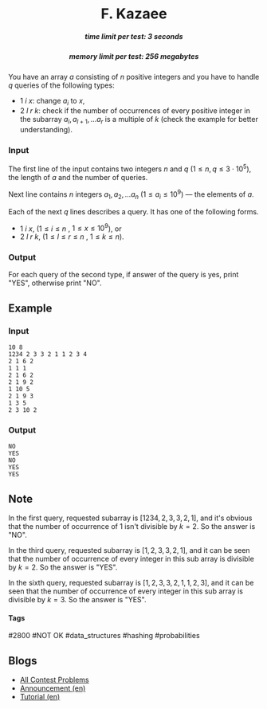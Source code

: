 <h1 style='text-align: center;'> F. Kazaee</h1>

<h5 style='text-align: center;'>time limit per test: 3 seconds</h5>
<h5 style='text-align: center;'>memory limit per test: 256 megabytes</h5>

You have an array $a$ consisting of $n$ positive integers and you have to handle $q$ queries of the following types:

* $1$ $i$ $x$: change $a_{i}$ to $x$,
* $2$ $l$ $r$ $k$: check if the number of occurrences of every positive integer in the subarray $a_{l}, a_{l+1}, \ldots a_{r}$ is a multiple of $k$ (check the example for better understanding).
### Input

The first line of the input contains two integers $n$ and $q$ ($1 \le n , q \le 3 \cdot 10^5$), the length of $a$ and the number of queries.

Next line contains $n$ integers $a_{1}, a_{2}, \ldots a_{n}$ ($1 \le a_{i} \le 10^9$) — the elements of $a$.

Each of the next $q$ lines describes a query. It has one of the following forms.

* $1$ $i$ $x$, ($1 \le i \le n$ , $1 \le x \le 10^9$), or
* $2$ $l$ $r$ $k$, ($1 \le l \le r \le n$ , $1 \le k \le n$).
### Output

For each query of the second type, if answer of the query is yes, print "YES", otherwise print "NO".

## Example

### Input


```text
10 8  
1234 2 3 3 2 1 1 2 3 4  
2 1 6 2  
1 1 1  
2 1 6 2  
2 1 9 2  
1 10 5  
2 1 9 3  
1 3 5  
2 3 10 2  

```
### Output


```text
NO  
YES  
NO  
YES  
YES  

```
## Note

In the first query, requested subarray is $[1234, 2, 3, 3, 2, 1]$, and it's obvious that the number of occurrence of $1$ isn't divisible by $k = 2$. So the answer is "NO".

In the third query, requested subarray is $[1, 2, 3, 3, 2, 1]$, and it can be seen that the number of occurrence of every integer in this sub array is divisible by $k = 2$. So the answer is "YES".

In the sixth query, requested subarray is $[1, 2, 3, 3, 2, 1, 1, 2, 3]$, and it can be seen that the number of occurrence of every integer in this sub array is divisible by $k = 3$. So the answer is "YES".



#### Tags 

#2800 #NOT OK #data_structures #hashing #probabilities 

## Blogs
- [All Contest Problems](../Codeforces_Global_Round_23.md)
- [Announcement (en)](../blogs/Announcement_(en).md)
- [Tutorial (en)](../blogs/Tutorial_(en).md)
